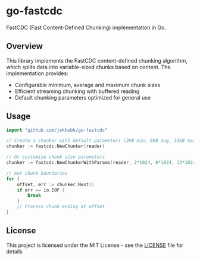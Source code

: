 # go-fastcdc

FastCDC (Fast Content-Defined Chunking) implementation in Go.

## Overview

This library implements the FastCDC content-defined chunking algorithm, which splits data into variable-sized chunks based on content. The implementation provides:

- Configurable minimum, average and maximum chunk sizes 
- Efficient streaming chunking with buffered reading
- Default chunking parameters optimized for general use

## Usage

```go
import "github.com/jokkebk/go-fastcdc"

// Create a chunker with default parameters (2KB min, 8KB avg, 32KB max)
chunker := fastcdc.NewChunker(reader)

// Or customize chunk size parameters
chunker := fastcdc.NewChunkerWithParams(reader, 2*1024, 8*1024, 32*1024)

// Get chunk boundaries
for {
    offset, err := chunker.Next() 
    if err == io.EOF {
        break
    }
    // Process chunk ending at offset
}
```

## License

This project is licensed under the MIT License - see the [LICENSE](LICENSE) file for details